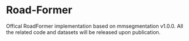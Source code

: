 # Road-Former
Offical RoadFormer implementation based on mmsegmentation v1.0.0. All the related code and datasets will be released upon publication.
